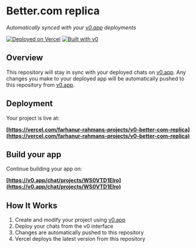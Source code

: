 # Better.com replica

*Automatically synced with your [v0.app](https://v0.app) deployments*

[![Deployed on Vercel](https://img.shields.io/badge/Deployed%20on-Vercel-black?style=for-the-badge&logo=vercel)](https://vercel.com/farhanur-rahmans-projects/v0-better-com-replica)
[![Built with v0](https://img.shields.io/badge/Built%20with-v0.app-black?style=for-the-badge)](https://v0.app/chat/projects/WS0VTD1Elro)

## Overview

This repository will stay in sync with your deployed chats on [v0.app](https://v0.app).
Any changes you make to your deployed app will be automatically pushed to this repository from [v0.app](https://v0.app).

## Deployment

Your project is live at:

**[https://vercel.com/farhanur-rahmans-projects/v0-better-com-replica](https://vercel.com/farhanur-rahmans-projects/v0-better-com-replica)**

## Build your app

Continue building your app on:

**[https://v0.app/chat/projects/WS0VTD1Elro](https://v0.app/chat/projects/WS0VTD1Elro)**

## How It Works

1. Create and modify your project using [v0.app](https://v0.app)
2. Deploy your chats from the v0 interface
3. Changes are automatically pushed to this repository
4. Vercel deploys the latest version from this repository